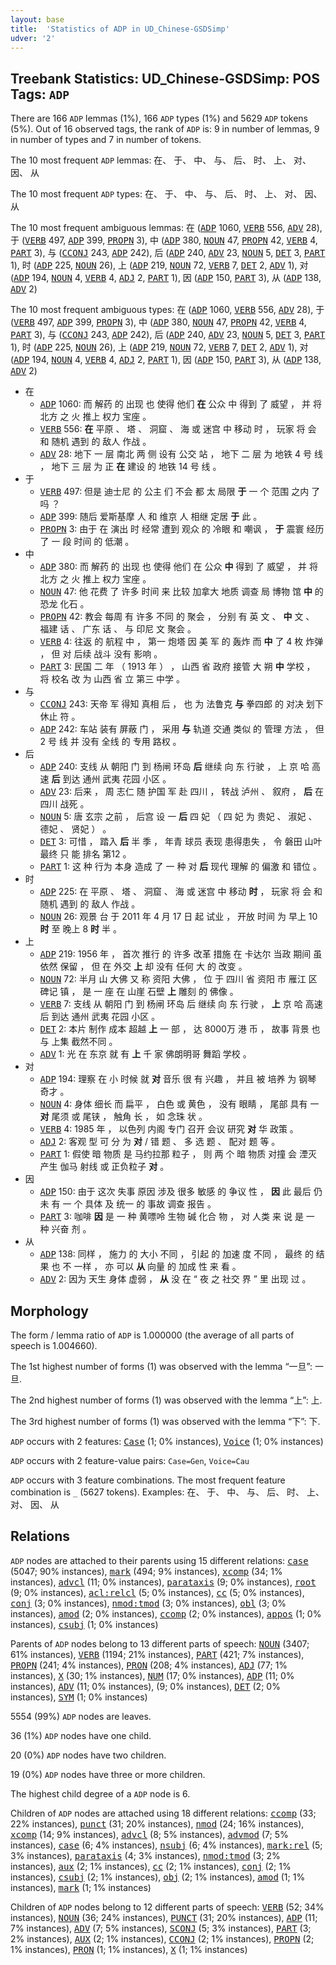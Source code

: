 ```yaml
---
layout: base
title:  'Statistics of ADP in UD_Chinese-GSDSimp'
udver: '2'
---
```


## Treebank Statistics: UD_Chinese-GSDSimp: POS Tags: `ADP`

There are 166 `ADP` lemmas (1%), 166 `ADP` types (1%) and 5629 `ADP` tokens (5%).
Out of 16 observed tags, the rank of `ADP` is: 9 in number of lemmas, 9 in number of types and 7 in number of tokens.

The 10 most frequent `ADP` lemmas: 在、 于、 中、 与、 后、 时、 上、 对、 因、 从

The 10 most frequent `ADP` types:  在、 于、 中、 与、 后、 时、 上、 对、 因、 从

The 10 most frequent ambiguous lemmas: 在 (<tt><a href="zh_gsdsimp-pos-ADP.html">ADP</a></tt> 1060, <tt><a href="zh_gsdsimp-pos-VERB.html">VERB</a></tt> 556, <tt><a href="zh_gsdsimp-pos-ADV.html">ADV</a></tt> 28), 于 (<tt><a href="zh_gsdsimp-pos-VERB.html">VERB</a></tt> 497, <tt><a href="zh_gsdsimp-pos-ADP.html">ADP</a></tt> 399, <tt><a href="zh_gsdsimp-pos-PROPN.html">PROPN</a></tt> 3), 中 (<tt><a href="zh_gsdsimp-pos-ADP.html">ADP</a></tt> 380, <tt><a href="zh_gsdsimp-pos-NOUN.html">NOUN</a></tt> 47, <tt><a href="zh_gsdsimp-pos-PROPN.html">PROPN</a></tt> 42, <tt><a href="zh_gsdsimp-pos-VERB.html">VERB</a></tt> 4, <tt><a href="zh_gsdsimp-pos-PART.html">PART</a></tt> 3), 与 (<tt><a href="zh_gsdsimp-pos-CCONJ.html">CCONJ</a></tt> 243, <tt><a href="zh_gsdsimp-pos-ADP.html">ADP</a></tt> 242), 后 (<tt><a href="zh_gsdsimp-pos-ADP.html">ADP</a></tt> 240, <tt><a href="zh_gsdsimp-pos-ADV.html">ADV</a></tt> 23, <tt><a href="zh_gsdsimp-pos-NOUN.html">NOUN</a></tt> 5, <tt><a href="zh_gsdsimp-pos-DET.html">DET</a></tt> 3, <tt><a href="zh_gsdsimp-pos-PART.html">PART</a></tt> 1), 时 (<tt><a href="zh_gsdsimp-pos-ADP.html">ADP</a></tt> 225, <tt><a href="zh_gsdsimp-pos-NOUN.html">NOUN</a></tt> 26), 上 (<tt><a href="zh_gsdsimp-pos-ADP.html">ADP</a></tt> 219, <tt><a href="zh_gsdsimp-pos-NOUN.html">NOUN</a></tt> 72, <tt><a href="zh_gsdsimp-pos-VERB.html">VERB</a></tt> 7, <tt><a href="zh_gsdsimp-pos-DET.html">DET</a></tt> 2, <tt><a href="zh_gsdsimp-pos-ADV.html">ADV</a></tt> 1), 对 (<tt><a href="zh_gsdsimp-pos-ADP.html">ADP</a></tt> 194, <tt><a href="zh_gsdsimp-pos-NOUN.html">NOUN</a></tt> 4, <tt><a href="zh_gsdsimp-pos-VERB.html">VERB</a></tt> 4, <tt><a href="zh_gsdsimp-pos-ADJ.html">ADJ</a></tt> 2, <tt><a href="zh_gsdsimp-pos-PART.html">PART</a></tt> 1), 因 (<tt><a href="zh_gsdsimp-pos-ADP.html">ADP</a></tt> 150, <tt><a href="zh_gsdsimp-pos-PART.html">PART</a></tt> 3), 从 (<tt><a href="zh_gsdsimp-pos-ADP.html">ADP</a></tt> 138, <tt><a href="zh_gsdsimp-pos-ADV.html">ADV</a></tt> 2)

The 10 most frequent ambiguous types:  在 (<tt><a href="zh_gsdsimp-pos-ADP.html">ADP</a></tt> 1060, <tt><a href="zh_gsdsimp-pos-VERB.html">VERB</a></tt> 556, <tt><a href="zh_gsdsimp-pos-ADV.html">ADV</a></tt> 28), 于 (<tt><a href="zh_gsdsimp-pos-VERB.html">VERB</a></tt> 497, <tt><a href="zh_gsdsimp-pos-ADP.html">ADP</a></tt> 399, <tt><a href="zh_gsdsimp-pos-PROPN.html">PROPN</a></tt> 3), 中 (<tt><a href="zh_gsdsimp-pos-ADP.html">ADP</a></tt> 380, <tt><a href="zh_gsdsimp-pos-NOUN.html">NOUN</a></tt> 47, <tt><a href="zh_gsdsimp-pos-PROPN.html">PROPN</a></tt> 42, <tt><a href="zh_gsdsimp-pos-VERB.html">VERB</a></tt> 4, <tt><a href="zh_gsdsimp-pos-PART.html">PART</a></tt> 3), 与 (<tt><a href="zh_gsdsimp-pos-CCONJ.html">CCONJ</a></tt> 243, <tt><a href="zh_gsdsimp-pos-ADP.html">ADP</a></tt> 242), 后 (<tt><a href="zh_gsdsimp-pos-ADP.html">ADP</a></tt> 240, <tt><a href="zh_gsdsimp-pos-ADV.html">ADV</a></tt> 23, <tt><a href="zh_gsdsimp-pos-NOUN.html">NOUN</a></tt> 5, <tt><a href="zh_gsdsimp-pos-DET.html">DET</a></tt> 3, <tt><a href="zh_gsdsimp-pos-PART.html">PART</a></tt> 1), 时 (<tt><a href="zh_gsdsimp-pos-ADP.html">ADP</a></tt> 225, <tt><a href="zh_gsdsimp-pos-NOUN.html">NOUN</a></tt> 26), 上 (<tt><a href="zh_gsdsimp-pos-ADP.html">ADP</a></tt> 219, <tt><a href="zh_gsdsimp-pos-NOUN.html">NOUN</a></tt> 72, <tt><a href="zh_gsdsimp-pos-VERB.html">VERB</a></tt> 7, <tt><a href="zh_gsdsimp-pos-DET.html">DET</a></tt> 2, <tt><a href="zh_gsdsimp-pos-ADV.html">ADV</a></tt> 1), 对 (<tt><a href="zh_gsdsimp-pos-ADP.html">ADP</a></tt> 194, <tt><a href="zh_gsdsimp-pos-NOUN.html">NOUN</a></tt> 4, <tt><a href="zh_gsdsimp-pos-VERB.html">VERB</a></tt> 4, <tt><a href="zh_gsdsimp-pos-ADJ.html">ADJ</a></tt> 2, <tt><a href="zh_gsdsimp-pos-PART.html">PART</a></tt> 1), 因 (<tt><a href="zh_gsdsimp-pos-ADP.html">ADP</a></tt> 150, <tt><a href="zh_gsdsimp-pos-PART.html">PART</a></tt> 3), 从 (<tt><a href="zh_gsdsimp-pos-ADP.html">ADP</a></tt> 138, <tt><a href="zh_gsdsimp-pos-ADV.html">ADV</a></tt> 2)


* 在
  * <tt><a href="zh_gsdsimp-pos-ADP.html">ADP</a></tt> 1060: 而 解药 的 出现 也 使得 他们 <b>在</b> 公众 中 得到 了 威望 ， 并 将 北方 之 火 推上 权力 宝座 。
  * <tt><a href="zh_gsdsimp-pos-VERB.html">VERB</a></tt> 556: <b>在</b> 平原 、 塔 、 洞窟 、 海 或 迷宫 中 移动 时 ， 玩家 将 会 和 随机 遇到 的 敌人 作战 。
  * <tt><a href="zh_gsdsimp-pos-ADV.html">ADV</a></tt> 28: 地下 一 层 南北 两 侧 设有 公交 站 ， 地下 二 层 为 地铁 4 号 线 ， 地下 三 层 为 正 <b>在</b> 建设 的 地铁 14 号 线 。
* 于
  * <tt><a href="zh_gsdsimp-pos-VERB.html">VERB</a></tt> 497: 但是 迪士尼 的 公主 们 不会 都 太 局限 <b>于</b> 一 个 范围 之内 了 吗 ？
  * <tt><a href="zh_gsdsimp-pos-ADP.html">ADP</a></tt> 399: 随后 爱斯基摩 人 和 维京 人 相继 定居 <b>于</b> 此 。
  * <tt><a href="zh_gsdsimp-pos-PROPN.html">PROPN</a></tt> 3: 由于 在 演出 时 经常 遭到 观众 的 冷眼 和 嘲讽 ， <b>于</b> 震寰 经历 了 一 段 时间 的 低潮 。
* 中
  * <tt><a href="zh_gsdsimp-pos-ADP.html">ADP</a></tt> 380: 而 解药 的 出现 也 使得 他们 在 公众 <b>中</b> 得到 了 威望 ， 并 将 北方 之 火 推上 权力 宝座 。
  * <tt><a href="zh_gsdsimp-pos-NOUN.html">NOUN</a></tt> 47: 他 花费 了 许多 时间 来 比较 加拿大 地质 调查 局 博物 馆 <b>中</b> 的 恐龙 化石 。
  * <tt><a href="zh_gsdsimp-pos-PROPN.html">PROPN</a></tt> 42: 教会 每周 有 许多 不同 的 聚会 ， 分别 有 英 文 、 <b>中</b> 文 、 福建 话 、 广东 话 、 与 印尼 文 聚会 。
  * <tt><a href="zh_gsdsimp-pos-VERB.html">VERB</a></tt> 4: 往返 的 航程 中 ， 第一 炮塔 因 美 军 的 轰炸 而 <b>中</b> 了 4 枚 炸弹 ， 但 对 后续 战斗 没有 影响 。
  * <tt><a href="zh_gsdsimp-pos-PART.html">PART</a></tt> 3: 民国 二 年 （ 1913 年 ） ， 山西 省 政府 接管 大 朔 <b>中</b> 学校 ， 将 校名 改 为 山西 省 立 第三 中学 。
* 与
  * <tt><a href="zh_gsdsimp-pos-CCONJ.html">CCONJ</a></tt> 243: 天帝 军 得知 真相 后 ， 也 为 法鲁克 <b>与</b> 拳四郎 的 对决 划下 休止 符 。
  * <tt><a href="zh_gsdsimp-pos-ADP.html">ADP</a></tt> 242: 车站 装有 屏蔽 门 ， 采用 <b>与</b> 轨道 交通 类似 的 管理 方法 ， 但 2 号 线 并 没有 全线 的 专用 路权 。
* 后
  * <tt><a href="zh_gsdsimp-pos-ADP.html">ADP</a></tt> 240: 支线 从 朝阳 门 到 杨闸 环岛 <b>后</b> 继续 向 东 行驶 ， 上 京 哈 高速 <b>后</b> 到达 通州 武夷 花园 小区 。
  * <tt><a href="zh_gsdsimp-pos-ADV.html">ADV</a></tt> 23: 后来 ， 周 志仁 随 护国 军 赴 四川 ， 转战 泸州 、 叙府 ， <b>后</b> 在 四川 战死 。
  * <tt><a href="zh_gsdsimp-pos-NOUN.html">NOUN</a></tt> 5: 唐 玄宗 之前 ， 后宫 设 一 <b>后</b> 四 妃 （ 四 妃 为 贵妃 、 淑妃 、 德妃 、 贤妃 ） 。
  * <tt><a href="zh_gsdsimp-pos-DET.html">DET</a></tt> 3: 可惜 ， 踏入 <b>后</b> 半 季 ， 年青 球员 表现 患得患失 ， 令 磐田 山叶 最终 只 能 排名 第12 。
  * <tt><a href="zh_gsdsimp-pos-PART.html">PART</a></tt> 1: 这 种 行为 本身 造成 了 一 种 对 <b>后</b> 现代 理解 的 偏激 和 错位 。
* 时
  * <tt><a href="zh_gsdsimp-pos-ADP.html">ADP</a></tt> 225: 在 平原 、 塔 、 洞窟 、 海 或 迷宫 中 移动 <b>时</b> ， 玩家 将 会 和 随机 遇到 的 敌人 作战 。
  * <tt><a href="zh_gsdsimp-pos-NOUN.html">NOUN</a></tt> 26: 观景 台 于 2011 年 4 月 17 日 起 试业 ， 开放 时间 为 早上 10 <b>时</b> 至 晚上 8 <b>时</b> 半 。
* 上
  * <tt><a href="zh_gsdsimp-pos-ADP.html">ADP</a></tt> 219: 1956 年 ， 首次 推行 的 许多 改革 措施 在 卡达尔 当政 期间 虽 依然 保留 ， 但 在 外交 <b>上</b> 却 没有 任何 大 的 改变 。
  * <tt><a href="zh_gsdsimp-pos-NOUN.html">NOUN</a></tt> 72: 半月 山 大佛 又 称 资阳 大佛 ， 位 于 四川 省 资阳 市 雁江 区 碑记 镇 ， 是 一 座 在 山崖 石壁 <b>上</b> 雕刻 的 佛像 。
  * <tt><a href="zh_gsdsimp-pos-VERB.html">VERB</a></tt> 7: 支线 从 朝阳 门 到 杨闸 环岛 后 继续 向 东 行驶 ， <b>上</b> 京 哈 高速 后 到达 通州 武夷 花园 小区 。
  * <tt><a href="zh_gsdsimp-pos-DET.html">DET</a></tt> 2: 本片 制作 成本 超越 <b>上</b> 一 部 ， 达 8000万 港 币 ， 故事 背景 也 与 上集 截然不同 。
  * <tt><a href="zh_gsdsimp-pos-ADV.html">ADV</a></tt> 1: 光 在 东京 就 有 <b>上</b> 千 家 佛朗明哥 舞蹈 学校 。
* 对
  * <tt><a href="zh_gsdsimp-pos-ADP.html">ADP</a></tt> 194: 理察 在 小 时候 就 <b>对</b> 音乐 很 有 兴趣 ， 并且 被 培养 为 钢琴 奇才 。
  * <tt><a href="zh_gsdsimp-pos-NOUN.html">NOUN</a></tt> 4: 身体 细长 而 扁平 ， 白色 或 黄色 ， 没有 眼睛 ， 尾部 具有 一 <b>对</b> 尾须 或 尾铗 ， 触角 长 ， 如 念珠 状 。
  * <tt><a href="zh_gsdsimp-pos-VERB.html">VERB</a></tt> 4: 1985 年 ， 以色列 内阁 专门 召开 会议 研究 <b>对</b> 华 政策 。
  * <tt><a href="zh_gsdsimp-pos-ADJ.html">ADJ</a></tt> 2: 客观 型 可 分 为 <b>对</b> / 错 题 、 多 选 题 、 配对 题 等 。
  * <tt><a href="zh_gsdsimp-pos-PART.html">PART</a></tt> 1: 假使 暗 物质 是 马约拉那 粒子 ， 则 两 个 暗 物质 对撞 会 湮灭 产生 伽马 射线 或 正负粒子 <b>对</b> 。
* 因
  * <tt><a href="zh_gsdsimp-pos-ADP.html">ADP</a></tt> 150: 由于 这次 失事 原因 涉及 很多 敏感 的 争议 性 ， <b>因</b> 此 最后 仍 未 有 一 个 具体 及 统一 的 事故 调查 报告 。
  * <tt><a href="zh_gsdsimp-pos-PART.html">PART</a></tt> 3: 咖啡 <b>因</b> 是 一 种 黄嘌呤 生物 碱 化合 物 ， 对 人类 来 说 是 一 种 兴奋 剂 。
* 从
  * <tt><a href="zh_gsdsimp-pos-ADP.html">ADP</a></tt> 138: 同样 ， 施力 的 大小 不同 ， 引起 的 加速 度 不同 ， 最终 的 结果 也 不 一样 ， 亦 可以 <b>从</b> 向量 的 加成 性 来 看 。
  * <tt><a href="zh_gsdsimp-pos-ADV.html">ADV</a></tt> 2: 因为 天生 身体 虚弱 ， <b>从</b> 没 在 “ 夜 之 社交 界 ” 里 出现 过 。

## Morphology

The form / lemma ratio of `ADP` is 1.000000 (the average of all parts of speech is 1.004660).

The 1st highest number of forms (1) was observed with the lemma “一旦”: 一旦.

The 2nd highest number of forms (1) was observed with the lemma “上”: 上.

The 3rd highest number of forms (1) was observed with the lemma “下”: 下.

`ADP` occurs with 2 features: <tt><a href="zh_gsdsimp-feat-Case.html">Case</a></tt> (1; 0% instances), <tt><a href="zh_gsdsimp-feat-Voice.html">Voice</a></tt> (1; 0% instances)

`ADP` occurs with 2 feature-value pairs: `Case=Gen`, `Voice=Cau`

`ADP` occurs with 3 feature combinations.
The most frequent feature combination is `_` (5627 tokens).
Examples: 在、 于、 中、 与、 后、 时、 上、 对、 因、 从


## Relations

`ADP` nodes are attached to their parents using 15 different relations: <tt><a href="zh_gsdsimp-dep-case.html">case</a></tt> (5047; 90% instances), <tt><a href="zh_gsdsimp-dep-mark.html">mark</a></tt> (494; 9% instances), <tt><a href="zh_gsdsimp-dep-xcomp.html">xcomp</a></tt> (34; 1% instances), <tt><a href="zh_gsdsimp-dep-advcl.html">advcl</a></tt> (11; 0% instances), <tt><a href="zh_gsdsimp-dep-parataxis.html">parataxis</a></tt> (9; 0% instances), <tt><a href="zh_gsdsimp-dep-root.html">root</a></tt> (9; 0% instances), <tt><a href="zh_gsdsimp-dep-acl-relcl.html">acl:relcl</a></tt> (5; 0% instances), <tt><a href="zh_gsdsimp-dep-cc.html">cc</a></tt> (5; 0% instances), <tt><a href="zh_gsdsimp-dep-conj.html">conj</a></tt> (3; 0% instances), <tt><a href="zh_gsdsimp-dep-nmod-tmod.html">nmod:tmod</a></tt> (3; 0% instances), <tt><a href="zh_gsdsimp-dep-obl.html">obl</a></tt> (3; 0% instances), <tt><a href="zh_gsdsimp-dep-amod.html">amod</a></tt> (2; 0% instances), <tt><a href="zh_gsdsimp-dep-ccomp.html">ccomp</a></tt> (2; 0% instances), <tt><a href="zh_gsdsimp-dep-appos.html">appos</a></tt> (1; 0% instances), <tt><a href="zh_gsdsimp-dep-csubj.html">csubj</a></tt> (1; 0% instances)

Parents of `ADP` nodes belong to 13 different parts of speech: <tt><a href="zh_gsdsimp-pos-NOUN.html">NOUN</a></tt> (3407; 61% instances), <tt><a href="zh_gsdsimp-pos-VERB.html">VERB</a></tt> (1194; 21% instances), <tt><a href="zh_gsdsimp-pos-PART.html">PART</a></tt> (421; 7% instances), <tt><a href="zh_gsdsimp-pos-PROPN.html">PROPN</a></tt> (241; 4% instances), <tt><a href="zh_gsdsimp-pos-PRON.html">PRON</a></tt> (208; 4% instances), <tt><a href="zh_gsdsimp-pos-ADJ.html">ADJ</a></tt> (77; 1% instances), <tt><a href="zh_gsdsimp-pos-X.html">X</a></tt> (30; 1% instances), <tt><a href="zh_gsdsimp-pos-NUM.html">NUM</a></tt> (17; 0% instances), <tt><a href="zh_gsdsimp-pos-ADP.html">ADP</a></tt> (11; 0% instances), <tt><a href="zh_gsdsimp-pos-ADV.html">ADV</a></tt> (11; 0% instances),  (9; 0% instances), <tt><a href="zh_gsdsimp-pos-DET.html">DET</a></tt> (2; 0% instances), <tt><a href="zh_gsdsimp-pos-SYM.html">SYM</a></tt> (1; 0% instances)

5554 (99%) `ADP` nodes are leaves.

36 (1%) `ADP` nodes have one child.

20 (0%) `ADP` nodes have two children.

19 (0%) `ADP` nodes have three or more children.

The highest child degree of a `ADP` node is 6.

Children of `ADP` nodes are attached using 18 different relations: <tt><a href="zh_gsdsimp-dep-ccomp.html">ccomp</a></tt> (33; 22% instances), <tt><a href="zh_gsdsimp-dep-punct.html">punct</a></tt> (31; 20% instances), <tt><a href="zh_gsdsimp-dep-nmod.html">nmod</a></tt> (24; 16% instances), <tt><a href="zh_gsdsimp-dep-xcomp.html">xcomp</a></tt> (14; 9% instances), <tt><a href="zh_gsdsimp-dep-advcl.html">advcl</a></tt> (8; 5% instances), <tt><a href="zh_gsdsimp-dep-advmod.html">advmod</a></tt> (7; 5% instances), <tt><a href="zh_gsdsimp-dep-case.html">case</a></tt> (6; 4% instances), <tt><a href="zh_gsdsimp-dep-nsubj.html">nsubj</a></tt> (6; 4% instances), <tt><a href="zh_gsdsimp-dep-mark-rel.html">mark:rel</a></tt> (5; 3% instances), <tt><a href="zh_gsdsimp-dep-parataxis.html">parataxis</a></tt> (4; 3% instances), <tt><a href="zh_gsdsimp-dep-nmod-tmod.html">nmod:tmod</a></tt> (3; 2% instances), <tt><a href="zh_gsdsimp-dep-aux.html">aux</a></tt> (2; 1% instances), <tt><a href="zh_gsdsimp-dep-cc.html">cc</a></tt> (2; 1% instances), <tt><a href="zh_gsdsimp-dep-conj.html">conj</a></tt> (2; 1% instances), <tt><a href="zh_gsdsimp-dep-csubj.html">csubj</a></tt> (2; 1% instances), <tt><a href="zh_gsdsimp-dep-obj.html">obj</a></tt> (2; 1% instances), <tt><a href="zh_gsdsimp-dep-amod.html">amod</a></tt> (1; 1% instances), <tt><a href="zh_gsdsimp-dep-mark.html">mark</a></tt> (1; 1% instances)

Children of `ADP` nodes belong to 12 different parts of speech: <tt><a href="zh_gsdsimp-pos-VERB.html">VERB</a></tt> (52; 34% instances), <tt><a href="zh_gsdsimp-pos-NOUN.html">NOUN</a></tt> (36; 24% instances), <tt><a href="zh_gsdsimp-pos-PUNCT.html">PUNCT</a></tt> (31; 20% instances), <tt><a href="zh_gsdsimp-pos-ADP.html">ADP</a></tt> (11; 7% instances), <tt><a href="zh_gsdsimp-pos-ADV.html">ADV</a></tt> (7; 5% instances), <tt><a href="zh_gsdsimp-pos-SCONJ.html">SCONJ</a></tt> (5; 3% instances), <tt><a href="zh_gsdsimp-pos-PART.html">PART</a></tt> (3; 2% instances), <tt><a href="zh_gsdsimp-pos-AUX.html">AUX</a></tt> (2; 1% instances), <tt><a href="zh_gsdsimp-pos-CCONJ.html">CCONJ</a></tt> (2; 1% instances), <tt><a href="zh_gsdsimp-pos-PROPN.html">PROPN</a></tt> (2; 1% instances), <tt><a href="zh_gsdsimp-pos-PRON.html">PRON</a></tt> (1; 1% instances), <tt><a href="zh_gsdsimp-pos-X.html">X</a></tt> (1; 1% instances)

